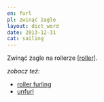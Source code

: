 ```yaml
---
en: furl
pl: zwinąć żagle
layout: dict_word
date: 2013-12-31
cat: sailing
---
```


Zwinąć żagle na rollerze [[roller](/dict/r/roller/)].  

*zobacz też:*

* [roller furling](/dict/r/roller-furling/)
* [unfurl](/dict/u/unfurl/)
